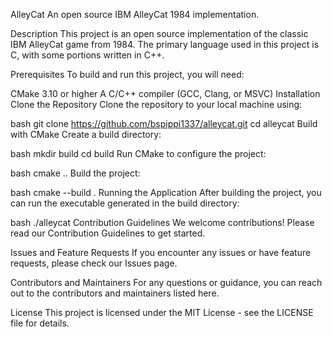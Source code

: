 AlleyCat
An open source IBM AlleyCat 1984 implementation.

Description
This project is an open source implementation of the classic IBM AlleyCat game from 1984. The primary language used in this project is C, with some portions written in C++.

Prerequisites
To build and run this project, you will need:

CMake 3.10 or higher
A C/C++ compiler (GCC, Clang, or MSVC)
Installation
Clone the Repository
Clone the repository to your local machine using:

bash
git clone https://github.com/bspippi1337/alleycat.git
cd alleycat
Build with CMake
Create a build directory:

bash
mkdir build
cd build
Run CMake to configure the project:

bash
cmake ..
Build the project:

bash
cmake --build .
Running the Application
After building the project, you can run the executable generated in the build directory:

bash
./alleycat
Contribution Guidelines
We welcome contributions! Please read our Contribution Guidelines to get started.

Issues and Feature Requests
If you encounter any issues or have feature requests, please check our Issues page.

Contributors and Maintainers
For any questions or guidance, you can reach out to the contributors and maintainers listed here.

License
This project is licensed under the MIT License - see the LICENSE file for details.
